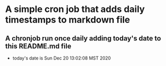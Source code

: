 A simple cron job that adds daily timestamps to markdown file
============================================================
## A chronjob run once daily adding today's date to this README.md file
* today's date is Sun Dec 20 13:02:08 MST 2020
